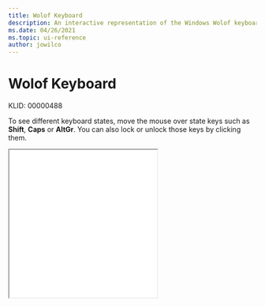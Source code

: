 ```yaml
---
title: Wolof Keyboard
description: An interactive representation of the Windows Wolof keyboard. To see different keyboard states, click or move the mouse over the state keys.
ms.date: 04/26/2021
ms.topic: ui-reference
author: jowilco
---
```


# Wolof Keyboard

KLID: 00000488

To see different keyboard states, move the mouse over state keys such as **Shift**, **Caps** or **AltGr**. You can also lock or unlock those keys by clicking them.

<iframe src="kbdwol.html" height="300"></iframe>
